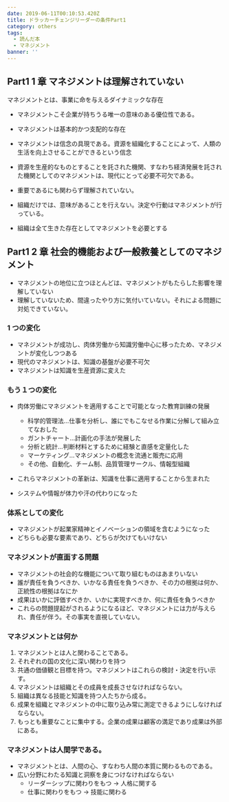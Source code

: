 ```yaml
---
date: 2019-06-11T00:10:53.420Z
title: ドラッカーチェンジリーダーの条件Part1
category: others
tags:
  - 読んだ本
  - マネジメント
banner: ''
---
```


## Part1 1 章 マネジメントは理解されていない

マネジメントとは、事業に命を与えるダイナミックな存在

- マネジメントこそ企業が持ちうる唯一の意味のある優位性である。
- マネジメントは基本的かつ支配的な存在
- マネジメントは信念の具現である。資源を組織化することによって、人類の生活を向上させることができるという信念
- 資源を生産的なものとすることを託された機関、すなわち経済発展を託された機関としてのマネジメントは、現代にとって必要不可欠である。

- 重要であるにも関わらず理解されていない。

- 組織だけでは、意味があることを行えない。決定や行動はマネジメントが行っている。
- 組織は全て生きた存在としてマネジメントを必要とする

## Part1 2 章 社会的機能および一般教養としてのマネジメント

- マネジメントの地位に立つほとんどは、マネジメントがもたらした影響を理解していない
- 理解していないため、間違ったやり方に気付いていない。それによる問題に対処できていない。

### 1 つの変化

- マネジメントが成功し、肉体労働から知識労働中心に移ったため、マネジメントが変化しつつある
- 現代のマネジメントは、知識の基盤が必要不可欠
- マネジメントは知識を生産資源に変えた

### もう１つの変化

- 肉体労働にマネジメントを適用することで可能となった教育訓練の発展

  - 科学的管理法…仕事を分析し、誰にでもこなせる作業に分解して組み立てなおした
  - ガントチャート…計画化の手法が発展した
  - 分析と統計…判断材料とするために経験と直感を定量化した
  - マーケティング…マネジメントの概念を流通と販売に応用
  - その他、自動化、チーム制、品質管理サークル、情報型組織

- これらマネジメントの革新は、知識を仕事に適用することから生まれた
- システムや情報が体力や汗の代わりになった

### 体系としての変化

- マネジメントが起業家精神とイノベーションの領域を含むようになった
- どちらも必要な要素であり、どちらが欠けてもいけない

### マネジメントが直面する問題

- マネジメントの社会的な機能について取り組むものはあまりいない
- 誰が責任を負うべきか、いかなる責任を負うべきか、その力の根拠は何か、正統性の根拠はなにか
- 成果はいかに評価すべきか、いかに実現すべきか、何に責任を負うべきか
- これらの問題提起がされるようになるほど、マネジメントには力が与えられ、責任が伴う。その事実を直視していない。

### マネジメントとは何か

1. マネジメントとは人と関わることである。
2. それぞれの国の文化に深い関わりを持つ
3. 共通の価値観と目標を持つ。マネジメントはこれらの検討・決定を行い示す。
4. マネジメントは組織とその成員を成長させなければならない。
5. 組織は異なる技能と知識を持つ人たちから成る。
6. 成果を組織とマネジメントの中に取り込み常に測定できるようにしなければならない。
7. もっとも重要なことに集中する。企業の成果は顧客の満足であり成果は外部にある。

### マネジメントは人間学である。

- マネジメントとは、人間の心、すなわち人間の本質に関わるものである。
- 広い分野にわたる知識と洞察を身につけなければならない
  - リーダーシップに関わりをもつ → 人格に関する
  - 仕事に関わりをもつ → 技能に関わる

